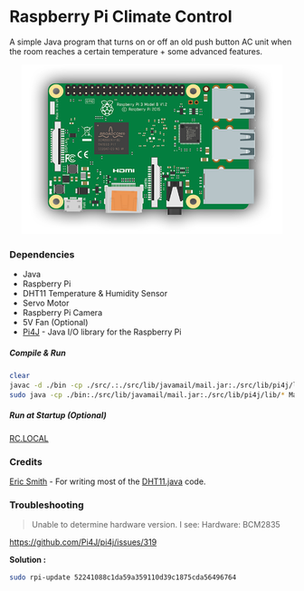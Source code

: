 # Raspberry Pi Climate Control

A simple Java program that turns on or off an old push button AC unit when the room reaches a certain temperature + some advanced features.

<p align="center">
  <img width="460" height="300" src="https://raw.githubusercontent.com/MarcWoodyard/Raspberry-Pi-Climate-Control/master/screenshot.png">
</p>

### Dependencies

- Java
- Raspberry Pi
- DHT11 Temperature & Humidity Sensor
- Servo Motor
- Raspberry Pi Camera
- 5V Fan (Optional)
- [Pi4J](http://pi4j.com/install.html) - Java I/O library for the Raspberry Pi

##### Compile & Run
```sh 
clear
javac -d ./bin -cp ./src/.:./src/lib/javamail/mail.jar:./src/lib/pi4j/lib/* src/*.java
sudo java -cp ./bin:./src/lib/javamail/mail.jar:./src/lib/pi4j/lib/* Main
```

##### Run at Startup (Optional)
[RC.LOCAL](https://www.raspberrypi.org/documentation/linux/usage/rc-local.md)

### Credits

[Eric Smith](https://stackoverflow.com/questions/28486159/read-temperature-from-dht11-using-pi4j/34976602#34976602) - For writing most of the [DHT11.java](https://github.com/MarcWoodyard/Raspberry-Pi-Climate-Control/blob/master/src/DHT11.java) code.

### Troubleshooting

> Unable to determine hardware version. I see: Hardware: BCM2835

https://github.com/Pi4J/pi4j/issues/319 

**Solution :** 
```sh 
sudo rpi-update 52241088c1da59a359110d39c1875cda56496764
```

